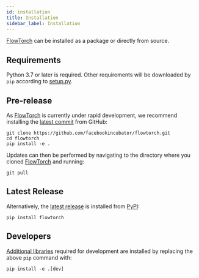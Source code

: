 ```yaml
---
id: installation
title: Installation
sidebar_label: Installation
---
```


[FlowTorch](https://flowtorch.ai) can be installed as a package or directly from source.

## Requirements

Python 3.7 or later is required. Other requirements will be downloaded by `pip` according to [setup.py](https://github.com/facebookincubator/flowtorch/blob/main/setup.py).

## Pre-release

As [FlowTorch](https://flowtorch.ai) is currently under rapid development, we recommend installing the [latest commit](https://github.com/facebookincubator/flowtorch/commits/main) from GitHub:

    git clone https://github.com/facebookincubator/flowtorch.git
    cd flowtorch
    pip install -e .

Updates can then be performed by navigating to the directory where you cloned [FlowTorch](https://flowtorch.ai) and running:

    git pull

## Latest Release

Alternatively, the [latest release](https://github.com/facebookincubator/flowtorch/releases) is installed from [PyPI](https://pypi.org/project/flowtorch/):

    pip install flowtorch

## Developers

[Additional libraries](https://github.com/facebookincubator/flowtorch/blob/main/setup.py#L14) required for development are installed by replacing the above `pip` command with:

    pip install -e .[dev]

